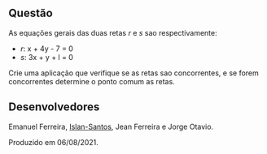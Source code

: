 ## Questão
As equações gerais das duas retas _r_ e _s_ sao respectivamente:

- _r_: x + 4y - 7 = 0
- _s_: 3x + y + l = 0

Crie uma aplicação que verifique se as retas sao concorrentes, e se forem concorrentes determine o ponto comum as retas.

## Desenvolvedores
Emanuel Ferreira, [Islan-Santos](https://github.com/Islan-Santos), Jean Ferreira e Jorge Otavio.

Produzido em 06/08/2021.